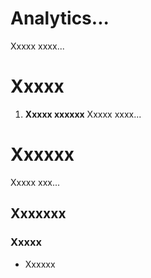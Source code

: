 # Analytics...
Xxxxx xxxx... 

# Xxxxx
1. **Xxxxx xxxxxx** 
Xxxxx xxxx...


# Xxxxxx
Xxxxx xxx... 

## Xxxxxxx
### Xxxxx
- Xxxxxx
